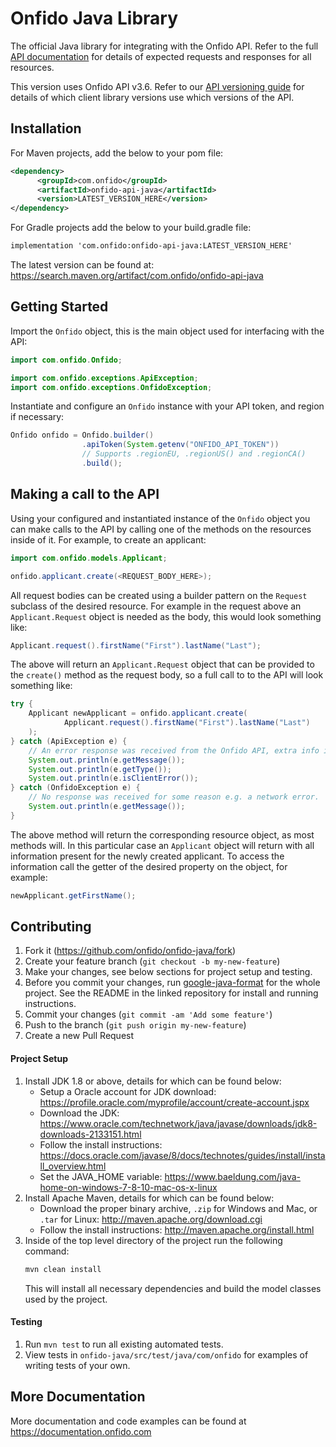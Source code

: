 # Onfido Java Library

The official Java library for integrating with the Onfido API. Refer to the full [API documentation](https://documentation.onfido.com) for details of expected requests and responses for all resources.

This version uses Onfido API v3.6. Refer to our [API versioning guide](https://developers.onfido.com/guide/api-versioning-policy#client-libraries) for details of which client library versions use which versions of the API.

## Installation

For Maven projects, add the below to your pom file:
```xml
<dependency>
      <groupId>com.onfido</groupId>
      <artifactId>onfido-api-java</artifactId>
      <version>LATEST_VERSION_HERE</version>
</dependency>
```

For Gradle projects add the below to your build.gradle file:
```xml
implementation 'com.onfido:onfido-api-java:LATEST_VERSION_HERE'
```

The latest version can be found at: https://search.maven.org/artifact/com.onfido/onfido-api-java

## Getting Started

Import the `Onfido` object, this is the main object used for interfacing with the API:

```java
import com.onfido.Onfido;

import com.onfido.exceptions.ApiException;
import com.onfido.exceptions.OnfidoException;
```

Instantiate and configure an `Onfido` instance with your API token, and region if necessary:

```java
Onfido onfido = Onfido.builder()
                .apiToken(System.getenv("ONFIDO_API_TOKEN"))
                // Supports .regionEU, .regionUS() and .regionCA()
                .build();
```

## Making a call to the API

Using your configured and instantiated instance of the `Onfido` object you can make calls to the API by calling one of the methods on the resources inside of it. For example, to create an applicant:

```java
import com.onfido.models.Applicant;

onfido.applicant.create(<REQUEST_BODY_HERE>);
```

All request bodies can be created using a builder pattern on the `Request` subclass of the desired resource. For example in the request above an `Applicant.Request` object is needed as the body, this would look something like:

```java
Applicant.request().firstName("First").lastName("Last");
```

The above will return an `Applicant.Request` object that can be provided to the `create()` method as the request body, so a full call to to the API will look something like:

```java
try {
    Applicant newApplicant = onfido.applicant.create(
            Applicant.request().firstName("First").lastName("Last")
    );
} catch (ApiException e) {
    // An error response was received from the Onfido API, extra info is available.
    System.out.println(e.getMessage());
    System.out.println(e.getType());
    System.out.println(e.isClientError());
} catch (OnfidoException e) {
    // No response was received for some reason e.g. a network error.
    System.out.println(e.getMessage());
}
```

The above method will return the corresponding resource object, as most methods will. In this particular case an `Applicant` object will return with all information present for the newly created applicant. To access the information call the getter of the desired property on the object, for example:

```java
newApplicant.getFirstName();
```

## Contributing

1. Fork it (<https://github.com/onfido/onfido-java/fork>)
2. Create your feature branch (`git checkout -b my-new-feature`)
4. Make your changes, see below sections for project setup and testing.
4. Before you commit your changes, run [google-java-format](https://github.com/google/google-java-format) for the whole project. See the README in the linked repository for install and running instructions.
3. Commit your changes (`git commit -am 'Add some feature'`)
4. Push to the branch (`git push origin my-new-feature`)
5. Create a new Pull Request

#### Project Setup

1. Install JDK 1.8 or above, details for which can be found below:
    - Setup a Oracle account for JDK download: <https://profile.oracle.com/myprofile/account/create-account.jspx>
    - Download the JDK: <https://www.oracle.com/technetwork/java/javase/downloads/jdk8-downloads-2133151.html>
    - Follow the install instructions: <https://docs.oracle.com/javase/8/docs/technotes/guides/install/install_overview.html>
    - Set the JAVA_HOME variable: https://www.baeldung.com/java-home-on-windows-7-8-10-mac-os-x-linux
2. Install Apache Maven, details for which can be found below:
    - Download the proper binary archive, `.zip` for Windows and Mac, or `.tar` for Linux: <http://maven.apache.org/download.cgi>
    - Follow the install instructions: <http://maven.apache.org/install.html>
3. Inside of the top level directory of the project run the following command:
    ```sh
    mvn clean install
    ```
   This will install all necessary dependencies and build the model classes used by the project.
   
#### Testing

1. Run `mvn test` to run all existing automated tests.
2. View tests in `onfido-java/src/test/java/com/onfido` for examples of writing tests of your own.

## More Documentation

More documentation and code examples can be found at <https://documentation.onfido.com>
